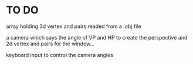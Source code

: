 # TO DO

array holding 3d vertex and pairs readed from a .obj file

a camera which says the angle of VP and HP to create the perspective and 2d vertex and pairs for the window...

keyboard input to control the camera angles

